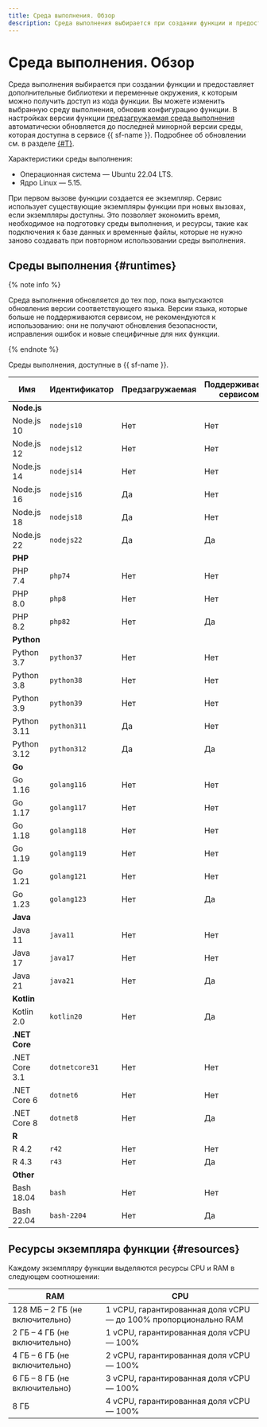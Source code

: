 ```yaml
---
title: Среда выполнения. Обзор
description: Среда выполнения выбирается при создании функции и предоставляет дополнительные библиотеки и переменные окружения, к которым можно получить доступ из кода функции. Вы можете изменить выбранную среду выполнения, обновив конфигурацию функции.
---
```


# Среда выполнения. Обзор

Среда выполнения выбирается при создании функции и предоставляет дополнительные библиотеки и переменные окружения, к которым можно получить доступ из кода функции. Вы можете изменить выбранную среду выполнения, обновив конфигурацию функции. В настройках версии функции [предзагружаемая среда выполнения](./preload-runtime.md) автоматически обновляется до последней минорной версии среды, которая доступна в сервисе {{ sf-name }}. Подробнее об обновлении см. в разделе [{#T}](preload-runtime.md#update).

Характеристики среды выполнения:

- Операционная система — Ubuntu 22.04 LTS.
- Ядро Linux — 5.15.

При первом вызове функции создается ее экземпляр. Сервис использует существующие экземпляры функции при новых вызовах, если экземпляры доступны. Это позволяет экономить время, необходимое на подготовку среды выполнения, и ресурсы, такие как подключения к базе данных и временные файлы, которые не нужно заново создавать при повторном использовании среды выполнения.

## Среды выполнения {#runtimes}

{% note info %}

Среда выполнения обновляется до тех пор, пока выпускаются обновления версии соответствующего языка. Версии языка, которые больше не поддерживаются сервисом, не рекомендуются к использованию: они не получают обновления безопасности, исправления ошибок и новые специфичные для них функции.

{% endnote %}

Среды выполнения, доступные в {{ sf-name }}.

| Имя | Идентификатор | Предзагружаемая | Поддерживается сервисом |
| ---- | ---- | ---- | ---- |
| **Node.js** |  |  |
| Node.js 10 | `nodejs10` | Нет | Нет |
| Node.js 12 | `nodejs12` | Нет | Нет |
| Node.js 14 | `nodejs14` | Нет | Нет |
| Node.js 16 | `nodejs16` | Да | Нет |
| Node.js 18 | `nodejs18` | Да | Нет |
| Node.js 22 | `nodejs22` | Да | Да  |
| **PHP** |  |  |
| PHP 7.4 | `php74` | Нет | Нет |
| PHP 8.0 | `php8`  | Нет | Нет |
| PHP 8.2 | `php82`  | Нет | Да |
| **Python** |  |  |
| Python 3.7 | `python37` | Нет | Нет |
| Python 3.8 | `python38` | Нет | Нет |
| Python 3.9 | `python39` | Нет | Нет |
| Python 3.11 | `python311` | Да | Нет |
| Python 3.12 | `python312` | Да | Да |
| **Go** |  |  |
| Go 1.16 | `golang116` | Нет | Нет |
| Go 1.17 | `golang117` | Нет | Нет |
| Go 1.18 | `golang118` | Нет | Нет |
| Go 1.19 | `golang119` | Нет | Нет |
| Go 1.21 | `golang121` | Нет | Нет |
| Go 1.23 | `golang123` | Нет | Да
| **Java** |  |  |
| Java 11 | `java11` | Нет | Нет |
| Java 17 | `java17` | Нет | Нет |
| Java 21 | `java21` | Нет | Да |
| **Kotlin** |  |  |
| Kotlin 2.0 | `kotlin20` | Нет | Да |
| **.NET Core** |  |  |
| .NET Core 3.1 | `dotnetcore31` | Нет | Нет |
| .NET Core 6 | `dotnet6` | Нет | Нет |
| .NET Core 8 | `dotnet8` | Нет | Да |
| **R** |  |  |
| R 4.2 | `r42` | Нет | Нет |
| R 4.3 | `r43` | Нет | Да |
| **Other** |  |  |
| Bash 18.04 | `bash` | Нет | Нет |
| Bash 22.04 | `bash-2204` | Нет | Да |

## Ресурсы экземпляра функции {#resources}

Каждому экземпляру функции выделяются ресурсы CPU и RAM в следующем соотношении:

RAM | CPU
--- | ---
128 МБ – 2 ГБ (не включительно) | 1 vCPU, гарантированная доля vCPU — до 100% пропорционально RAM
2 ГБ – 4 ГБ (не включительно) | 1 vCPU, гарантированная доля vCPU — 100%
4 ГБ – 6 ГБ (не включительно) | 2 vCPU, гарантированная доля vCPU — 100%
6 ГБ – 8 ГБ (не включительно) | 3 vCPU, гарантированная доля vCPU — 100%
8 ГБ | 4 vCPU, гарантированная доля vCPU — 100%
